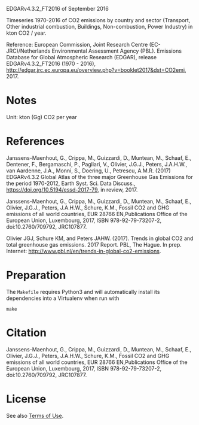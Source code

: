 EDGARv4.3.2_FT2016 of September 2016

Timeseries 1970-2016 of CO2 emissions by country and sector (Transport, Other industrial combustion, Buildings, Non-combustion, Power Industry) in kton CO2 / year.

Reference: European Commission, Joint Research Centre (EC-JRC)/Netherlands Environmental Assessment Agency (PBL). Emissions Database for Global Atmospheric Research (EDGAR), release EDGARv4.3.2_FT2016  (1970 - 2016), http://edgar.jrc.ec.europa.eu/overview.php?v=booklet2017&dst=CO2emi, 2017.


# Notes

Unit: kton (Gg) CO2 per year


# References

Janssens-Maenhout, G., Crippa, M., Guizzardi, D., Muntean, M., Schaaf, E., Dentener, F., Bergamaschi, P., Pagliari, V., Olivier, J.G.J., Peters, J.A.H.W., van Aardenne, J.A., Monni, S., Doering, U., Petrescu, A.M.R. (2017) EDGARv4.3.2 Global Atlas of the three major Greenhouse Gas Emissions for the period 1970-2012, Earth Syst. Sci. Data Discuss., https://doi.org/10.5194/essd-2017-79, in review, 2017.

Janssens-Maenhout, G., Crippa, M., Guizzardi, D., Muntean, M., Schaaf, E., Olivier, J.G.J., Peters, J.A.H.W., Schure, K.M., Fossil CO2 and GHG emissions of all world countries, EUR 28766 EN,Publications Office of the European Union, Luxembourg, 2017, ISBN 978-92-79-73207-2, doi:10.2760/709792, JRC107877.

Olivier JGJ, Schure KM, and Peters JAHW. (2017). Trends in global CO2 and total greenhouse gas emissions. 2017 Report. PBL, The Hague. In prep. Internet: http://www.pbl.nl/en/trends-in-global-co2-emissions.


# Preparation

The `Makefile` requires Python3 and will automatically install its dependencies
into a Virtualenv when run with

```shell
make
```


# Citation

Janssens-Maenhout, G., Crippa, M., Guizzardi, D., Muntean, M., Schaaf, E.,
 Olivier, J.G.J., Peters, J.A.H.W., Schure, K.M., Fossil CO2 and GHG emissions of all world countries, EUR 28766 EN,Publications Office of the European Union, Luxembourg, 2017, ISBN 978-92-79-73207-2, doi:10.2760/709792, JRC107877.


# License

See also [Terms of Use](http://edgar.jrc.ec.europa.eu/terms_of_use.php).
